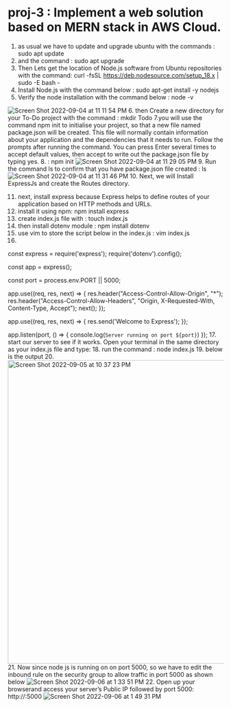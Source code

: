# proj-3 : Implement a web solution based on MERN stack in AWS Cloud.
1. as usual we have to update and upgrade ubuntu with the commands : sudo apt update
2. and the command : sudo apt upgrade
3. Then Lets get the location of Node.js software from Ubuntu repositories with the command: curl -fsSL https://deb.nodesource.com/setup_18.x | sudo -E bash -
4. Install Node.js with the command below : sudo apt-get install -y nodejs
5. Verify the node installation with the command below : node -v 

![Screen Shot 2022-09-04 at 11 11 54 PM](https://user-images.githubusercontent.com/112595648/188335364-7b78044c-991e-4bfa-b2ce-cd2c89edf7ce.png)
6. then Create a new directory for your To-Do project with the command 
: mkdir Todo
7.you will use the command npm init to initialise your project, so that a new file named package.json will be created. This file will normally contain information about your application and the dependencies that it needs to run. Follow the prompts after running the command. You can press Enter several times to accept default values, then accept to write out the package.json file by typing yes.
8. : npm init
![Screen Shot 2022-09-04 at 11 29 05 PM](https://user-images.githubusercontent.com/112595648/188335842-1aa7bca5-b6c2-4d3e-a0ad-59437364fe1c.png)
9. Run the command ls to confirm that you have package.json file created : ls
![Screen Shot 2022-09-04 at 11 31 46 PM](https://user-images.githubusercontent.com/112595648/188335900-58ac02ec-28a5-43b1-9e9e-6b4e2baa42ba.png)
10. Next, we will Install ExpressJs and create the Routes directory.

11. next, install express because Express helps to define routes of your application based on HTTP methods and URLs.
12. install it using npm: npm install express
13. create index.js file with : touch index.js
14. then install dotenv module : npm install dotenv
15. use vim to store the script below in the index.js : vim index.js
16. 
const express = require('express');
require('dotenv').config();

const app = express();

const port = process.env.PORT || 5000;

app.use((req, res, next) => {
res.header("Access-Control-Allow-Origin", "\*");
res.header("Access-Control-Allow-Headers", "Origin, X-Requested-With, Content-Type, Accept");
next();
});

app.use((req, res, next) => {
res.send('Welcome to Express');
});

app.listen(port, () => {
console.log(`Server running on port ${port}`)
});
17. start our server to see if it works. Open your terminal in the same directory as your index.js file and type:
18. run the command : node index.js
19. below is the output
20. <img width="708" alt="Screen Shot 2022-09-05 at 10 37 23 PM" src="https://user-images.githubusercontent.com/112595648/188514874-b34e7f63-b341-489c-921d-b4dbbf7adcc4.png">
21. Now since node js is running on on port 5000, so we have to edit the inbound rule on the security group to allow traffic in port 5000 as shown below
![Screen Shot 2022-09-06 at 1 33 51 PM](https://user-images.githubusercontent.com/112595648/188636325-275936fb-05d3-49a4-9504-d20175dbc4bd.png)
22. Open up your browserand  access your server’s Public IP followed by port 5000:
      http://<PublicIP-or-PublicDNS>:5000
![Screen Shot 2022-09-06 at 1 49 31 PM](https://user-images.githubusercontent.com/112595648/188639509-8f7f15bb-38d1-4c3a-bd45-3b645629ccfe.png)






